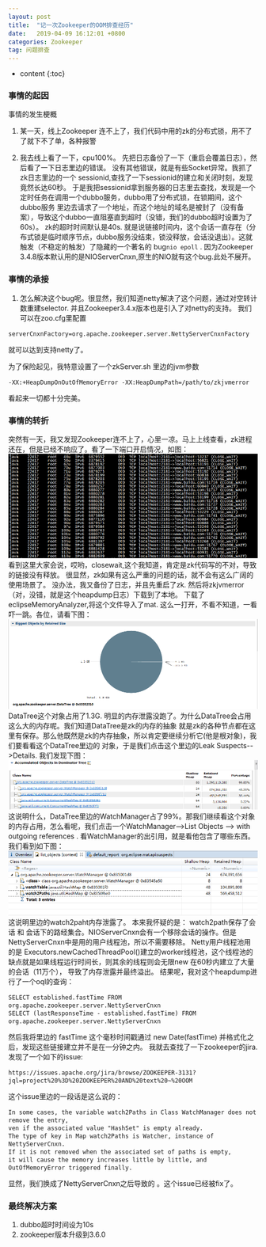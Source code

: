 ```yaml
---
layout: post
title:  "记一次Zookeeper的OOM排查经历"
date:   2019-04-09 16:12:01 +0800
categories: Zookeeper
tag: 问题排查
---
```


* content
{:toc}

### 事情的起因
事情的发生梗概
1. 某一天，线上Zookeeper 连不上了，我们代码中用的zk的分布式锁，用不了了就下不了单，各种报警

2. 我去线上看了一下，cpu100%。 先把日志备份了一下（重启会覆盖日志），然后看了一下日志里边的错误。
没有其他错误，就是有些Socket异常。我抓了zk日志里边的一个 sessionid,查找了一下sessionid的建立和关闭时刻，发现竟然长达60秒。
于是我把sessionid拿到服务器的日志里去查找，发现是一个定时任务在调用一个dubbo服务，dubbo用了分布式锁，在锁期间，这个dubbo服务
里边去请求了一个地址，而这个地址的域名是被封了（没有备案），导致这个dubbo一直阻塞直到超时（没错，我们的dubbo超时设置为了60s）。
zk的超时时间默认是40s. 就是说链接时间内，这个会话一直存在（分布式锁是临时顺序节点，dubbo服务没结束，锁没释放，会话没退出）。这就触发（不稳定的触发）了隐藏的一个著名的
bug`nio epoll` . 因为Zookeeper 3.4.8版本默认用的是NIOServerCnxn,原生的NIO就有这个bug.此处不展开。

### 事情的承接
1. 怎么解决这个bug呢。很显然，我们知道netty解决了这个问题，通过对空转计数重建selector. 并且Zookeeper3.4.x版本也是引入了对netty的支持。
我们可以在zoo.cfg里配置
```text
serverCnxnFactory=org.apache.zookeeper.server.NettyServerCnxnFactory
```
就可以达到支持netty了。

为了保险起见，我特意设置了一个zkServer.sh 里边的jvm参数
```text
-XX:+HeapDumpOnOutOfMemoryError -XX:HeapDumpPath=/path/to/zkjvmerror
``` 
看起来一切都十分完美。
### 事情的转折
突然有一天，我又发现Zookeeper连不上了，心里一凉。马上上线查看，zk进程还在，但是已经不响应了。看了一下端口开启情况，如图：
![Alt zkclosewait](/styles/images/zkclosewait.png) 
看到这里大家会说，哎哟，closewait,这个我知道，肯定是zk代码写的不对，导致的链接没有释放。
很显然，zk如果有这么严重的问题的话，就不会有这么广阔的使用场景了。
没办法，我又备份了日志，并且先重启了zk. 然后将zkjvmerror（对，没错，就是这个heapdump日志）下载到了本地。
下载了eclipseMemoryAnalyzer,将这个文件导入了mat.
这么一打开，不看不知道，一看吓一跳。各位，请看下图：
![Alt overview](/styles/images/matoverview.png)
DataTree这个对象占用了1.3G. 明显的内存泄露没跑了。为什么DataTree会占用这么大的内存呢。我们知道DataTree是zk的内存的抽象
就是zk的各种节点都在这里有保存。那么他既然是zk的内存抽象，所以肯定要继续分析它(他是根对象)，我们要看看这个DataTree里边的
对象，于是我们点击这个里边的Leak Suspects-->Details. 我们发现下图：
![Alt mattree](/styles/images/mattree.png)
这说明什么，DataTree里边的WatchManager占了99%。那我们继续看这个对象的内存占用，怎么看呢，我们点击一个WatchManager-->List Objects
--> with outgoing references . 看WatchManager的出引用，就是看他包含了哪些东西。我们看到如下图：
![Alt watchmanager](/styles/images/matwatchmanager.png)
这说明里边的watch2paht内存泄露了。
本来我怀疑的是：
watch2path保存了会话 和 会话下的路经集合。NIOServerCnxn会有一个移除会话的操作。但是NettyServerCnxn中是用的用户线程池，所以不需要移除。
Netty用户线程池用的是 Executors.newCachedThreadPool()建立的worker线程池，这个线程池的缺点就是如果线程运行时间长，则其余的线程则会无限new
在60秒内建立了大量的会话（11万个），
导致了内存泄露并最终溢出。
结果呢，我对这个heapdump进行了一个oql的查询：
```text
SELECT established.fastTime FROM org.apache.zookeeper.server.NettyServerCnxn  
SELECT (lastResponseTime - established.fastTime) FROM org.apache.zookeeper.server.NettyServerCnxn  
```
然后我将里边的 fastTime 这个毫秒时间戳通过 new Date(fastTime) 并格式化之后，发现这些链接建立并不是在一分钟之内。
我就去查找了一下zookeeper的jira.发现了一个如下的issue:
```text
https://issues.apache.org/jira/browse/ZOOKEEPER-3131?jql=project%20%3D%20ZOOKEEPER%20AND%20text%20~%20OOM
```
这个issue里边的一段话是这么说的：
```text
In some cases, the variable watch2Paths in Class WatchManager does not remove the entry, 
ven if the associated value "HashSet" is empty already. 
The type of key in Map watch2Paths is Watcher, instance of NettyServerCnxn. 
If it is not removed when the associated set of paths is empty, 
it will cause the memory increases little by little, and OutOfMemoryError triggered finally. 
```
显然，我们换成了NettyServerCnxn之后导致的 。这个issue已经被fix了。
### 最终解决方案
1. dubbo超时时间设为10s
2. zookeeper版本升级到3.6.0











